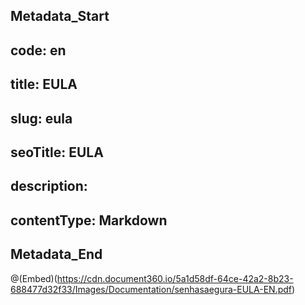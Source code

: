 ## Metadata_Start 
## code: en
## title: EULA 
## slug: eula 
## seoTitle: EULA 
## description:  
## contentType: Markdown 
## Metadata_End
@(Embed)(https://cdn.document360.io/5a1d58df-64ce-42a2-8b23-688477d32f33/Images/Documentation/senhasaegura-EULA-EN.pdf)
